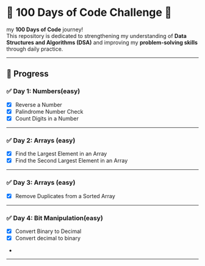 # 💯 100 Days of Code Challenge 🚀

my **100 Days of Code** journey!  
This repository is dedicated to strengthening my 
understanding of **Data Structures and Algorithms
(DSA)** and improving my **problem-solving skills** 
through daily practice.


---

## 📅 Progress

### ✅ Day 1: Numbers(easy)
- [x]  Reverse a Number
- [x]  Palindrome Number Check
- [x]  Count Digits in a Number

---

### ✅ Day 2: Arrays (easy)
- [x]  Find the Largest Element in an Array
- [x]  Find the Second Largest Element in an Array

---

### ✅ Day 3: Arrays (easy)
- [x]  Remove Duplicates from a Sorted Array

---
### ✅ Day 4: Bit Manipulation(easy)
- [x] Convert Binary to Decimal
- [x] Convert decimal to binary
- 

---

